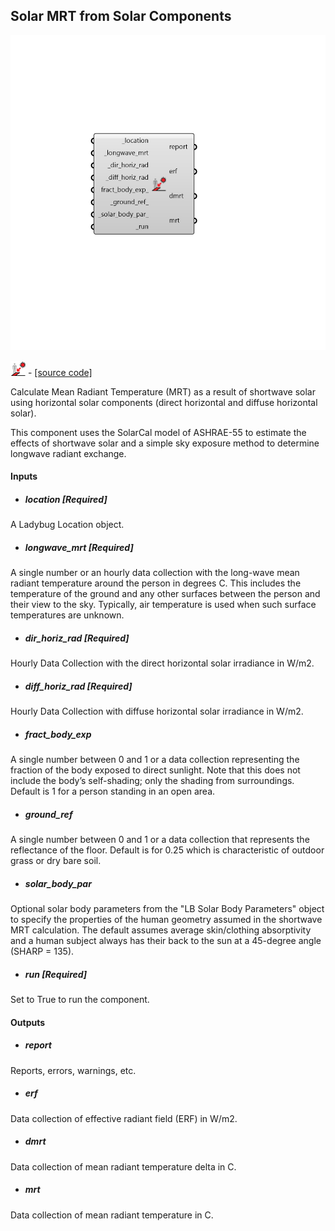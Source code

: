 ## Solar MRT from Solar Components

![](../../images/components/Solar_MRT_from_Solar_Components.png)

![](../../images/icons/Solar_MRT_from_Solar_Components.png) - [[source code]](https://github.com/ladybug-tools/ladybug-grasshopper/blob/master/ladybug_grasshopper/src//LB%20Solar%20MRT%20from%20Solar%20Components.py)


Calculate Mean Radiant Temperature (MRT) as a result of shortwave solar using horizontal solar components (direct horizontal and diffuse horizontal solar). 

This component uses the SolarCal model of ASHRAE-55 to estimate the effects of shortwave solar and a simple sky exposure method to determine longwave radiant exchange. 



#### Inputs
* ##### location [Required]
A Ladybug Location object. 
* ##### longwave_mrt [Required]
A single number or an hourly data collection with the long-wave mean radiant temperature around the person in degrees C. This includes the temperature of the ground and any other surfaces between the person and their view to the sky. Typically, air temperature is used when such surface temperatures are unknown. 
* ##### dir_horiz_rad [Required]
Hourly Data Collection with the direct horizontal solar irradiance in W/m2. 
* ##### diff_horiz_rad [Required]
Hourly Data Collection with diffuse horizontal solar irradiance in W/m2. 
* ##### fract_body_exp 
A single number between 0 and 1 or a data collection representing the fraction of the body exposed to direct sunlight. Note that this does not include the body’s self-shading; only the shading from surroundings. Default is 1 for a person standing in an open area. 
* ##### ground_ref 
A single number between 0 and 1 or a data collection that represents the reflectance of the floor. Default is for 0.25 which is characteristic of outdoor grass or dry bare soil. 
* ##### solar_body_par 
Optional solar body parameters from the "LB Solar Body Parameters" object to specify the properties of the human geometry assumed in the shortwave MRT calculation. The default assumes average skin/clothing absorptivity and a human subject always has their back to the sun at a 45-degree angle (SHARP = 135). 
* ##### run [Required]
Set to True to run the component. 

#### Outputs
* ##### report
Reports, errors, warnings, etc. 
* ##### erf
Data collection of effective radiant field (ERF) in W/m2. 
* ##### dmrt
Data collection of mean radiant temperature delta in C. 
* ##### mrt
Data collection of mean radiant temperature in C. 